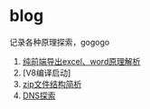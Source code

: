 # blog
记录各种原理探索，gogogo

1. [纯前端导出excel、word原理解析](https://github.com/pflhm2005/blog/blob/main/%E7%BA%AF%E5%89%8D%E7%AB%AF%E5%AF%BC%E5%87%BAexcel%E3%80%81word%E5%8E%9F%E7%90%86%E8%A7%A3%E6%9E%90.md)
2. [V8编译启动]
3. [zip文件结构简析](https://github.com/pflhm2005/blog/blob/main/zip%E6%96%87%E4%BB%B6%E7%BB%93%E6%9E%84%E7%AE%80%E6%9E%90.md)
4. [DNS探索](https://github.com/pflhm2005/blog/blob/main/DNS%E6%8E%A2%E7%B4%A2.md)